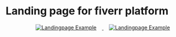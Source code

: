 # Landing page for fiverr platform

<div align="center" >
    <a href='https://postimg.cc/Yj5WvNdb' target='_blank'>
        <img src="https://i.postimg.cc/qvMjspMr/mockup-1.png"  alt="Landingpage Example" style='margin-left: 15px; margin-right: 15px; ' />
    </a>
    <a href='https://postimg.cc/Yj5WvNdb' target='_blank'>    
        <img src="https://i.postimg.cc/Wb36fXgL/mockup-2.png"  alt="Landingpage Example" style='margin-left: 15px; margin-right: 15x; ' />
    </a>
</div>